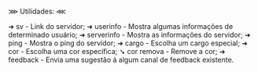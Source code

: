 ⋙ Utilidades: ⋘

➜ sv - Link do servidor; ➜ userinfo - Mostra algumas informações de determinado usuário; ➜ serverinfo - Mostra as informações do servidor; ➜ ping - Mostra o ping do servidor; ➜ cargo - Escolha um cargo especial; ➜ cor - Escolha uma cor específica; ➘ cor remova - Remove a cor; ➜ feedback - Envia uma sugestão á algum canal de feedback existente.
